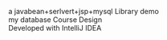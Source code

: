 a javabean+serlvert+jsp+mysql Library demo<br>
my database Course Design<br>
Developed with IntelliJ IDEA


